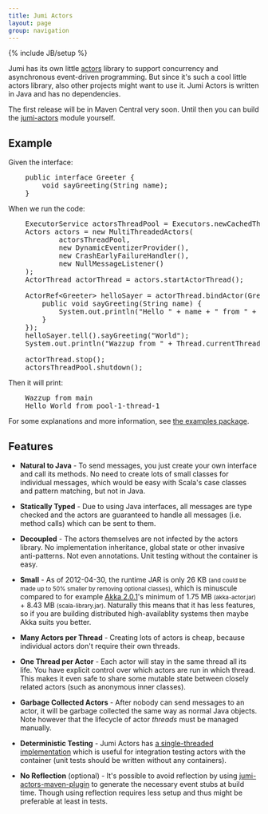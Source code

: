 ```yaml
---
title: Jumi Actors
layout: page
group: navigation
---
```

{% include JB/setup %}

Jumi has its own little [actors](http://en.wikipedia.org/wiki/Actor_model) library to support concurrency and asynchronous event-driven programming. But since it's such a cool little actors library, also other projects might want to use it. Jumi Actors is written in Java and has no dependencies.

The first release will be in Maven Central very soon. Until then you can build the [jumi-actors](https://github.com/orfjackal/jumi/tree/master/jumi-actors) module yourself.


Example
-------

Given the interface:

<pre class="brush: java">
    public interface Greeter {
        void sayGreeting(String name);
    }
</pre>

When we run the code:

<pre class="brush: java">
    ExecutorService actorsThreadPool = Executors.newCachedThreadPool();
    Actors actors = new MultiThreadedActors(
            actorsThreadPool,
            new DynamicEventizerProvider(),
            new CrashEarlyFailureHandler(),
            new NullMessageListener()
    );
    ActorThread actorThread = actors.startActorThread();

    ActorRef&lt;Greeter> helloSayer = actorThread.bindActor(Greeter.class, new Greeter() {
        public void sayGreeting(String name) {
            System.out.println("Hello " + name + " from " + Thread.currentThread().getName());
        }
    });
    helloSayer.tell().sayGreeting("World");
    System.out.println("Wazzup from " + Thread.currentThread().getName());

    actorThread.stop();
    actorsThreadPool.shutdown();
</pre>

Then it will print:

<pre class="brush: plain">
    Wazzup from main
    Hello World from pool-1-thread-1
</pre>

For some explanations and more information, see [the examples package](https://github.com/orfjackal/jumi/tree/master/jumi-actors/src/test/java/fi/jumi/actors/examples).


Features
--------

- **Natural to Java** - To send messages, you just create your own interface and call its methods. No need to create lots of small classes for individual messages, which would be easy with Scala's case classes and pattern matching, but not in Java.

- **Statically Typed** - Due to using Java interfaces, all messages are type checked and the actors are guaranteed to handle all messages (i.e. method calls) which can be sent to them.

- **Decoupled** - The actors themselves are not infected by the actors library. No implementation inheritance, global state or other invasive anti-patterns. Not even annotations. Unit testing without the container is easy.

- **Small** - As of 2012-04-30, the runtime JAR is only 26 KB <small>(and could be made up to 50% smaller by removing optional classes)</small>, which is minuscule compared to for example [Akka 2.0.1](http://akka.io/)'s minimum of 1.75 MB <small>(akka-actor.jar)</small> + 8.43 MB <small>(scala-library.jar)</small>. Naturally this means that it has less features, so if you are building distributed high-availablity systems then maybe Akka suits you better.

- **Many Actors per Thread** - Creating lots of actors is cheap, because individual actors don't require their own threads.

- **One Thread per Actor** - Each actor will stay in the same thread all its life. You have explicit control over which actors are run in which thread. This makes it even safe to share some mutable state between closely related actors (such as anonymous inner classes).

- **Garbage Collected Actors** - After nobody can send messages to an actor, it will be garbage collected the same way as normal Java objects. Note however that the lifecycle of actor *threads* must be managed manually.

- **Deterministic Testing** - Jumi Actors has [a single-threaded implementation](https://github.com/orfjackal/jumi/blob/master/jumi-actors/src/main/java/fi/jumi/actors/SingleThreadedActors.java) which is useful for integration testing actors with the container (unit tests should be written without any containers).

- **No Reflection** (optional) - It's possible to avoid reflection by using [jumi-actors-maven-plugin](https://github.com/orfjackal/jumi/tree/master/jumi-actors-maven-plugin) to generate the necessary event stubs at build time. Though using reflection requires less setup and thus might be preferable at least in tests.
